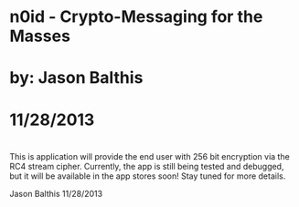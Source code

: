 #
#
#	n0id - Crypto-Messaging for the Masses
#		by: Jason Balthis
#		11/28/2013
#
#
<html>
<p>This is application will provide the end user with 256 bit encryption
via the RC4 stream cipher. Currently, the app is still being tested and
debugged, but it will be available in the app stores soon! Stay tuned 
for more details.</p>
</html>
Jason Balthis
11/28/2013
